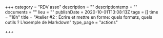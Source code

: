 +++
category = "RDV asso"
description = ""
descriptiontemp = ""
documents = ""
lieu = ""
publishDate = 2020-10-01T13:08:13Z
tags = []
time = "18h"
title = "Atelier #2 : Écrire et mettre en forme: quels formats, quels outils ? L’exemple de Markdown"
type_page = "actions"

+++
